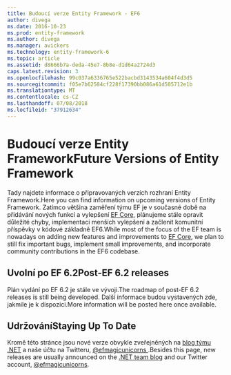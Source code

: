 ```yaml
---
title: Budoucí verze Entity Framework - EF6
author: divega
ms.date: 2016-10-23
ms.prod: entity-framework
ms.author: divega
ms.manager: avickers
ms.technology: entity-framework-6
ms.topic: article
ms.assetid: d8666b7a-deda-45e7-8b8e-d1d64a2724d3
caps.latest.revision: 3
ms.openlocfilehash: 99c037a6336765e522bacbd3143534a604f4d3d5
ms.sourcegitcommit: f05e7b62584cf228f17390bb086a61d505712e1b
ms.translationtype: MT
ms.contentlocale: cs-CZ
ms.lasthandoff: 07/08/2018
ms.locfileid: "37912634"
---
```

# <a name="future-versions-of-entity-framework"></a><span data-ttu-id="8810f-102">Budoucí verze Entity Framework</span><span class="sxs-lookup"><span data-stu-id="8810f-102">Future Versions of Entity Framework</span></span> 
<span data-ttu-id="8810f-103">Tady najdete informace o připravovaných verzích rozhraní Entity Framework.</span><span class="sxs-lookup"><span data-stu-id="8810f-103">Here you can find information on upcoming versions of Entity Framework.</span></span>
<span data-ttu-id="8810f-104">Zatímco většina zaměření týmu EF je v současné době na přidávání nových funkcí a vylepšení [EF Core](https://docs.microsoft.com/en-us/ef/core/index), plánujeme stále opravit důležité chyby, implementaci menších vylepšení a začlenit komunitní příspěvky v kódové základně EF6.</span><span class="sxs-lookup"><span data-stu-id="8810f-104">While most of the focus of the EF team is nowadays on adding new features and improvements to [EF Core](https://docs.microsoft.com/en-us/ef/core/index), we plan to  still fix important bugs, implement small improvements, and incorporate community contributions in the EF6 codebase.</span></span>

## <a name="post-ef-62-releases"></a><span data-ttu-id="8810f-105">Uvolní po EF 6.2</span><span class="sxs-lookup"><span data-stu-id="8810f-105">Post-EF 6.2 releases</span></span>

<span data-ttu-id="8810f-106">Plán vydání po EF 6.2 je stále ve vývoji.</span><span class="sxs-lookup"><span data-stu-id="8810f-106">The roadmap of post-EF 6.2 releases is still being developed.</span></span> <span data-ttu-id="8810f-107">Další informace budou vystavených zde, jakmile je k dispozici.</span><span class="sxs-lookup"><span data-stu-id="8810f-107">More information will be posted here once available.</span></span>
 
## <a name="staying-up-to-date"></a><span data-ttu-id="8810f-108">Udržování</span><span class="sxs-lookup"><span data-stu-id="8810f-108">Staying Up To Date</span></span>  
  
<span data-ttu-id="8810f-109">Kromě této stránce jsou nové verze obvykle zveřejněných na [blog týmu .NET](https://blogs.msdn.microsoft.com/dotnet/tag/entity-framework/) a naše účtu na Twitteru, [ @efmagicunicorns ](http://twitter.com/efmagicunicorns).</span><span class="sxs-lookup"><span data-stu-id="8810f-109">Besides this page, new releases are usually announced on the [.NET team blog](https://blogs.msdn.microsoft.com/dotnet/tag/entity-framework/) and our Twitter account, [@efmagicunicorns](http://twitter.com/efmagicunicorns).</span></span>
  